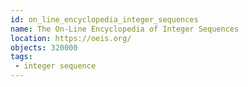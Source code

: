 ```yaml
---
id: on_line_encyclopedia_integer_sequences
name: The On-Line Encyclopedia of Integer Sequences
location: https://oeis.org/
objects: 320000
tags:
 - integer sequence
---
```


